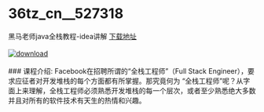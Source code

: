 # 36tz_cn__527318
黑马老师java全栈教程-idea讲解
[下载地址](http://www.36tz.cn/article/527318 "下载地址")
<br/></br>[![download](http://36tz.cn/muke_img/2019_09_2-91-248x300.png "下载地址")](http://www.36tz.cn/article/527318 "下载地址")
<br/></br>### 课程介绍:
Facebook在招聘所谓的“全栈工程师”（Full Stack Engineer），要求应征者对开发堆栈的每个方面都有所掌握。那究竟何为 “全栈工程师”呢？从字面上来理解，全栈工程师必须熟悉开发堆栈的每一个层次，或者至少熟悉绝大多数并且对所有的软件技术有天生的热情和兴趣。


